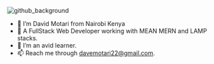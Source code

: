 ![github_background](https://github.com/David-Motari/David-Motari/assets/58317281/ef955c5f-f9c7-4116-8844-9edd572a0180)

- 👋 I’m David Motari from Nairobi Kenya
- 👀 A FullStack Web Developer working with MEAN MERN and LAMP stacks.
- 🌱 I’m an avid learner.
- 📫 Reach me through davemotari22@gmail.com.
